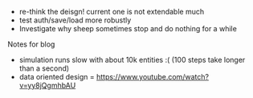 - re-think the deisgn! current one is not extendable much
- test auth/save/load more robustly
- Investigate why sheep sometimes stop and do nothing for a while

Notes for blog
- simulation runs slow with about 10k entities :( (100 steps take longer than a second)
- data oriented design = https://www.youtube.com/watch?v=yy8jQgmhbAU
